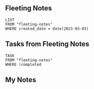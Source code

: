 ## Fleeting Notes
```dataview
LIST
FROM "fleeting-notes"
WHERE created_date = date(2023-03-03) 
```

## Tasks from Fleeting Notes
```dataview
TASK
FROM "fleeting-notes"
WHERE !completed
```

## My Notes
